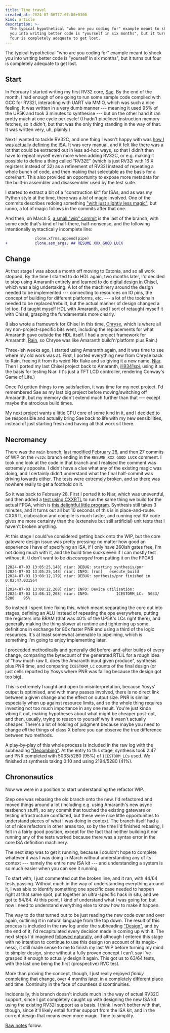 ```yaml
---
title: Time travel
created_at: 2024-07-06T17:07:00+0300
kind: article
description: >-
  The typical hypothetical "who are you coding for" example meant to shock
  you into writing better code is "yourself in six months", but it turns out
  four is completely adequate to get lost.
---
```


<section id="top">

The typical hypothetical "who are you coding for" example meant to shock
you into writing better code is "yourself in six months", but it turns out
four is completely adequate to get lost.

</section>

<section id="start">

## Start

In February I started writing my first RV32 core, [Sae]. By the end of the
month, I had enough of one going to run some sample code compiled with GCC for
RV32I, interacting with UART via MMIO, which was such a nice feeling. It was
written in a very dumb manner --- meaning it used 95% of the UP5K and took 3
minutes to synthesise --- but on the other hand it ran pretty much at one cycle
per cycle! (I hadn't pipelined instruction memory fetches, so it _didn't_, but
that was the only thing standing in the way of that. It was written very, uh,
plainly.)

[Sae]: https://github.com/kivikakk/sae

Next I wanted to tackle RV32C, and one thing I wasn't happy with was [how I was
actually defining the ISA][isa-def]. It was very manual, and it felt like there
was a lot that could be extracted out in less ad-hoc ways, so that I didn't then
have to repeat myself even more when adding RV32C, or e.g. making it possible to
define a thing called "RV32E" (which is just RV32I with 16 X registers instead
of 32) as a refinement of RV32I instead of repeating a whole bunch of code, and
then making that selectable as the basis for a core/hart. This also provided an
opportunity to expose more metadata for the built-in assembler and disassembler
used by the test suite.

[isa-def]: https://github.com/kivikakk/sae/blob/4faae64a780bf0521fc8aa73bf8cc7b70add193c/sae/rtl/rv32.py

I started to extract a bit of a "construction kit" for ISAs, and as was my Python
style at the time, there was a _lot_ of magic involved. One of the commits describes
redoing something ["with just slightly less magic"][less-magic], but iunno, a lot
of magic follows in the commits after that one.

[less-magic]: https://github.com/kivikakk/sae/commit/d23fdd79a948a7cc1f4c1edc94295e4f4cfe6bff

And then, on March 5, [a small "wip" commit][wip] is the last of the branch, with
some code that's kind of half-there, half-nonsense, and the following intentionally 
syntactically incomplete line:

[wip]: https://github.com/kivikakk/sae/commit/666247bfea908253d2aa1aa5c2bd8b208fa231fd

```diff
             clone.xfrms.append(pipe)
+            clone.asm_args. ## RESUME XXX GOOD LUCK
```

</section>

<section id="change">

## Change

At that stage I was about a month off moving to Estonia, and so all work
stopped. By the time I started to do HDL again, two months later, I'd decided
to stop using Amaranth entirely and
[learned to do digital design in Chisel][chisel], which was a big undertaking.
A lot of the machinery around the design needed to be implemented --- connecting
to resources on IO pins, the concept of building for different platforms, etc.
--- a lot of the toolchain needed to be replaced/rebuilt, but the actual manner
of design changed a lot too. I'd taught myself HDL with Amaranth, and I sort
of retaught myself it with Chisel, grasping the fundamentals more clearly.

[chisel]: 0007-amaranth-to-chisel.html

(I also wrote a framework for Chisel in this time, [Chryse], which is where all
my non-project-specific bits went, including the replacements for what Amaranth
gave outside the HDL itself. I had a project framework for Amaranth, [Rain], so
Chryse was like Amaranth build'n'platform plus Rain.)

[Chryse]: https://github.com/kivikakk/chryse
[Rain]: https://github.com/kivikakk/hdx#rain

Three-ish weeks ago, I started using Amaranth again, and it was time to see
where my old work was at. First, I ported everything new from Chryse back to
Rain, freeing it from its weird Nix flake and so giving it a new name, [Niar].
Then I ported my last Chisel project back to Amaranth, [ili9341spi], using it as
the basis for testing Niar. (It's just a TFT LCD controller, rendering Conway's
Game of Life.)

[Niar]: https://github.com/charlottia/niar
[ili9341spi]: https://github.com/kivikakk/ili9341spi

Once I'd gotten things to my satisfaction, it was time for my next project. I'd
remembered Sae as my last big project before moving/switching off Amaranth, but
my memory didn't extend much further than that --- except maybe the atrocious
build times.

My next project wants a little CPU core of some kind in it, and I decided to be
responsible and actually bring Sae back to life with my new sensibilities, instead
of just starting fresh and having all that work sit there.

</section>

<section id="necromancy">

<h2 title="Naturally sequent.">Necromancy</h2>

There was the `main` branch, [last modified February 28][main], and then 27
commits of WIP on the `rv32c` branch ending in the `RESUME XXX GOOD LUCK`
comment. I took one look at the code in that branch and I realised the comment
was extremely apposite. I didn't have a clue what any of the existing magic
was doing, and I certainly didn't understand what the final half-commit was
driving towards either. The tests were extremely broken, and so there was
nowhere really to get a foothold on it.

[main]: https://github.com/kivikakk/sae/commit/f67fec675ff137eba41ca636b9f04d981784a7a1

So it was back to February 28. First I ported it to Niar, which was uneventful,
and then added a [test using CXXRTL][cxxrtl] to run the same thing we build for
the actual FPGA, which is [this delightful little program][princess]. Synthesis
still takes 3 minutes, and it turns out all but 10 seconds of this is in
place-and-route. CXXRTL elaboration and compile is much faster, and running real
RV code gives me more certainty than the (extensive but still artificial) unit
tests that I haven't broken anything.

[cxxrtl]: https://github.com/kivikakk/sae/commit/e48cc2778003023fea6037908e0cc3f9b0eb57fb
[princess]: https://github.com/kivikakk/sae/blob/4faae64a780bf0521fc8aa73bf8cc7b70add193c/rv/shrimprw.c

At this stage I could've considered getting back onto the WIP, but the core
gateware design issue was pretty pressing: no matter how good an experience I
have of specifying an ISA, if I only have 260ish gates free, I'm not doing much
with it, and the build time sucks even if I can mostly test without it. (I don't
want to be _discouraged_ from putting it on the FPGA!)

```
[2024-07-03 13:05:25,148] niar: DEBUG: starting synthesis/pnr
[2024-07-03 13:05:25,148] niar: INFO: [run]   execute_build
[2024-07-03 13:08:12,179] niar: DEBUG: synthesis/pnr finished in 0:02:47.031564
...
[2024-07-03 13:08:12,208] niar: INFO: Device utilisation:
[2024-07-03 13:08:12,208] niar: INFO:            ICESTORM_LC:  5033/ 5280    95%
```

So instead I spent time fixing this, which meant separating the core out into
stages, defining an ALU instead of repeating the ops everywhere, putting the
registers into BRAM (that was 40% of the UP5K's LCs right there), and generally
making the thing slower at runtime and tightening up some definitions in
exchange for 80x faster PNR and using a third of the logic resources. It's at
least somewhat amenable to pipelining, which is something I'm going to enjoy
implementing later.

I proceeded methodically and generally did before-and-after builds of every
change, comparing the bytecount of the generated RTLIL for a rough idea of "how
much raw IL does the Amaranth input given produce", synthesis plus PNR time, and
comparing `ICESTORM_LC` counts of the final design (or just cells reported by
Yosys where PNR was failing because the design got too big).

This is extremely fraught and open to misinterpretation, because Yosys' output
is optimised, and with many passes involved, there is no direct link between a
given change and the effect on output size. PNR is similar, especially when up
against resource limits, and so the whole thing requires investing not too much
importance in any one result. You're just kinda vibing it out, making hypotheses
about what might be cheaper post-opt, and then, usually, trying to reason to
yourself why it wasn't actually cheaper. There's a lot of holding of judgment
because maybe you need to change _all_ the things of class X before you can
observe the true difference between two methods.

A play-by-play of this whole process is included in the raw log with the
subheading ["Decombing"](0009-time-travel-raw.html#decombing). At the entry
to this stage, synthesis took 2:47 and PNR completed with 5033/5280 (95%) of
`ICESTORM_LC`s used. We finished at synthesis taking 0:10 and using 2194/5280
(41%).

</section>

<section id="chrononautics">

## Chrononautics

Now we were in a position to start understanding the refactor WIP.

Step one was rebasing the old branch onto the new. I'd refactored and moved
things around a lot (including e.g. using Amaranth's new async testbench stuff),
so any commit that touched the existing gateware or testing infrastructure
conflicted, but these were nice little opportunities to understand pieces of
what I was doing in context. The branch itself had a lot of nice refactors
in other areas too, so by the time I'd finished rebasing, I felt in a fairly
good position, except for the fact that neither building it nor running any of
the tests worked because there was a syntax error in the core ISA definition
machinery.

The next step was to get it running, because I couldn't hope to complete
whatever it was I was doing in March without understanding any of its context
--- namely the entire new ISA kit --- and understanding a system is so much
easier when you can see it running.

To start with, I just commented out the broken line, and it ran, with 44/64
tests passing. Without much in the way of understanding everything around it, I
was able to identify something one specific case needed to happen right at that
same spot,  put together an ultra-specific hack in situ, and we got to 54/64.
At this point, I kind of understand what I was going for, but now I need to
understand everything else to know how to make it happen.

The way to do that turned out to be just reading the new code over and over
again, outlining it in natural language from the top down. The result of this
process is included in the raw log under the subheading ["Design"], and by the
end of it, I'd recapitulated every decision made in coming up with it. The next
steps I'd imagined [followed naturally], and although I entered this stage with
no intention to continue to use this design (on account of its magic-ness), it
still made sense to me to finish my last WIP before turning my mind to simpler
design, since without a fully proven concept I can't say I've grasped it enough
to actually design it again. This got us to 63/64 tests, with the last one being
the first (prospective) RVC test.

["Design"]: 0009-time-travel-raw.html#design
[followed naturally]: https://github.com/kivikakk/sae/commit/456f51b6c0e1aeff93e77b3cf34a5f97f2b2f660

More than proving the concept, though, I just really enjoyed _finally_
completing that change, over 4 months later, in a completely different place and
time. Continuity in the face of countless discontinuities.

Incidentally, this branch doesn't include much in the way of actual RV32C
support, since I got completely caught up with designing the new ISA kit using
the existing RV32I support as a basis. I think I won't bother with that, though,
since it'll likely entail further support from the ISA kit, and in the current
design that means even more magic. Time to simplify.

[Raw notes] follow.

[Raw notes]: 0009-time-travel-raw.html

</section>
